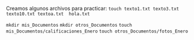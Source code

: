 
Creamos algunos archivos para practicar:
```touch texto1.txt texto3.txt texto10.txt textoa.txt  hola.txt```

``` mkdir mis_Documentos ```
``` mkdir otros_Documentos ```
``` touch mis_Documentos/calificaciones_Enero ```
``` touch otros_Documentos/fotos_Enero ```



